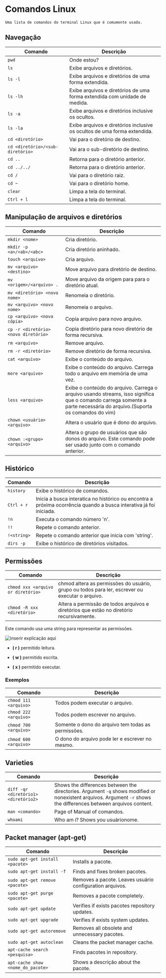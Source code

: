# Comandos Linux

    Uma lista de comandos do terminal Linux que é comumente usada.

## Navegação

|Comando|Descrição|
|------|------|
|```pwd```|Onde estou?|
|```ls```|Exibe arquivos e diretórios.|
|```ls -l```|Exibe arquivos e diretórios de uma forma extendida.|
|```ls -lh```|Exibe arquivos e diretórios de uma forma extendida com unidade de medida.|
|```ls -a```|Exibe arquivos e diretórios inclusive os ocultos.|
|```ls -la```|Exibe arquivos e diretórios inclusive os ocultos de uma forma extendida.|
|```cd <diretório>```|Vai para o diretório de destino.|
|```cd <diretório>/<sub-diretório>```|Vai ara o sub-diretório de destino.|
|```cd ..```|Retorna para o diretório anterior.|
|```cd ../../```|Retorna para o diretório anterior.|
|```cd /```|Vai para o diretório raiz.|
|```cd ~```|Vai para o diretório home.|
|```clear```|Limpa a tela do terminal.|
|```Ctrl + l```|Limpa a tela do terminal.|

## Manipulação de arquivos e diretórios

|Comando|Descrição|
|------|------|
|```mkdir <nome>```|Cria diretório.|
|```mkdir -p <a>/<ab>/<abc>```|Cria diretório aninhado.|
|```touch <arquivo>```|Cria arquivo.|
|```mv <arquivo> <destino>```|Move arquivo para diretório de destino.|
|```mv <origem>/<arquivo> .```|Move arquivo da origem para para o diretório atual.|
|```mv <diretório> <novo nome>```|Renomeia o diretório.|
|```mv <arquivo> <novo nome>```|Renomeia o arquivo.|
|```cp <arquivo> <nova cópia>```|Copia arquivo para novo arquivo.|
|```cp -r <diretório> <novo diretório>```|Copia diretório para novo diretório de forma recursiva.|
|```rm <arquivo>```|Remove arquivo.|
|```rm -r <diretório>```|Remove diretório de forma recursiva.|
|```cat <arquivo>```|Exibe o conteúdo do arquivo.|
|```more <arquivo>```|Exibe o conteúdo do arquivo. Carrega todo o arquivo em memória de uma vez.|
|```less <arquivo>```|Exibe o conteúdo do arquivo. Carrega o arquivo usando streams, isso significa que o comando carrega somente a parte necessária do arquivo.(Suporta os comandos do vim)|
|```chown <usuário> <arquivo>```|Altera o usuário que é dono do arquivo.|
|```chown :<grupo> <arquivo>```|Altera o grupo de usuários que são donos do arquivo. Este comando pode ser usado junto com o comando anterior.|

## Histórico

|Comando|Descrição|
|------|------|
|```history```|Exibe o histórico de comandos.|
|```Ctrl + r```|Inicia a busca interatica no histórico ou encontra a próxima ocorrência quando a busca interativa já foi iniciada.|
|```!n```|Executa o comando número 'n'.|
|```!!```|Repete o comando anterior.|
|```!<string>```|Repete o comando anterior que inicia com 'string'.|
|```dirs -p```|Exibe o histórico de diretórios visitados.|

## Permissões

|Comando|Descrição|
|------|------|
|```chmod xxx <arquivo or diretório>```|chmod altera as permissões do usuário, grupo ou todos para ler, escrever ou executar o arquivo.|
|```chmod -R xxx <diretório>```|Altera a permissão de todos arquivos e diretórios que estão no diretório recursivamente.|

Este comando usa uma string para representar as permissões.

![ inserir explicação aqui ][permissions]

* __( r )__ permitido leitura.

* __( w )__ permitido escrita.

* __( x )__ permitido executar.

### Exemplos

|Comando|Descrição|
|------|------|
|```chmod 111 <arquivo>```|Todos podem executar o arquivo.|
|```chmod 222 <arquivo>```|Todos podem escrever no arquivo.|
|```chmod 700 <arquivo>```|Somente o dono do arquivo tem todas as permissões.|
|```chmod 600 <arquivo>```|O dono do arquivo pode ler e escrever no mesmo.|

## Varieties

|Comando|Descrição|
|------|------|
|```diff -qr <diretório1> <diretório2>```|Shows the differences between the directories. Argument ```-q``` shows modified or nonexistent arquivos. Argument ```-r``` shows the differences between arquivos content.|
|```man <comando>```|Page of Manual of comandos.|
|```whoami```|Who am i? Shows you usuárionome.|

## Packet manager (apt-get)

|Comando|Descrição|
|------|------|
|```sudo apt-get install <pacote>```|Installs a pacote.|
|```sudo apt-get install -f```|Finds and fixes broken pacotes.|
|```sudo apt-get remove <pacote>```|Removes a pacote. Leaves usuário configuration arquivos.|
|```sudo apt-get purge <pacote>```|Removes a pacote completely.|
|```sudo apt-get update```|Verifies if exists pacotes repository updates.|
|```sudo apt-get upgrade```|Verifies if exists system updates.|
|```sudo apt-get autoremove```|Removes all obsolete and unnecessary pacotes.|
|```sudo apt-get autoclean```|Cleans the packet manager cache.|
|```apt-cache search <pesquisa>```|Finds pacotes in repository.|
|```apt-cache show <nome_do_pacote>```|Shows a descrição about the pacote.|

[permissions]: https://github.com/hemilioaraujo/Linux-comandos/blob/master/img/permissionsEN.PNG?raw=true
"String representation"